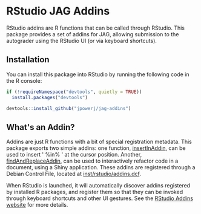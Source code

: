 RStudio JAG Addins
==================

RStudio addins are R functions that can be called through RStudio. This package
provides a set of addins for JAG, allowing submission to the autograder using
the RStudio UI (or via keyboard shortcuts).

Installation
------------

You can install this package into RStudio by running the following code in the R console:

```r
if (!requireNamespace("devtools", quietly = TRUE))
  install.packages("devtools")

devtools::install_github("jpowerj/jag-addins")
```

What's an Addin?
----------------

Addins are just R functions with a bit of special registration metadata. This
package exports two simple addins: one function,
[insertInAddin](https://github.com/rstudio/addinexamples/blob/master/R/insertInAddin.R),
can be used to insert ' %in% ' at the cursor position. Another,
[findAndReplaceAddin](https://github.com/rstudio/addinexamples/blob/master/R/findAndReplaceAddin.R),
can be used to interactively refactor code in a document, using a Shiny application.
These addins are registered through a Debian Control File, located at
[inst/rstudio/addins.dcf](https://github.com/rstudio/addinexamples/blob/master/inst/rstudio/addins.dcf).

When RStudio is launched, it will automatically discover addins registered by
installed R packages, and register them so that they can be invoked through
keyboard shortcuts and other UI gestures. See the
[RStudio Addins website](http://rstudio.github.io/rstudioaddins/)
for more details.
